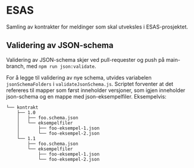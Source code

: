 # ESAS

Samling av kontrakter for meldinger som skal utveksles i ESAS-prosjektet.

## Validering av JSON-schema

Validering av JSON-schema skjer ved pull-requester og push på main-branch, med `npm run json:validate`.

For å legge til validering av nye schema, utvides variabelen `jsonSchemaFolders` i `validateJsonSchema.js`.
Scriptet forventer at det refereres til mapper som først inneholder versjoner, 
 som igjen inneholder json-schema og en mappe med json-eksempelfiler. Eksempelvis: 

```
└── kontrakt
    ├── 1.0
    │   ├── foo.schema.json
    │   └── eksempelfiler
    │       ├── foo-eksempel-1.json
    │       └── foo-eksempel-2.json
    └── 1.1
        ├── foo.schema.json
        └── eksempelfiler
            ├── foo-eksempel-1.json
            └── foo-eksempel-2.json
```
